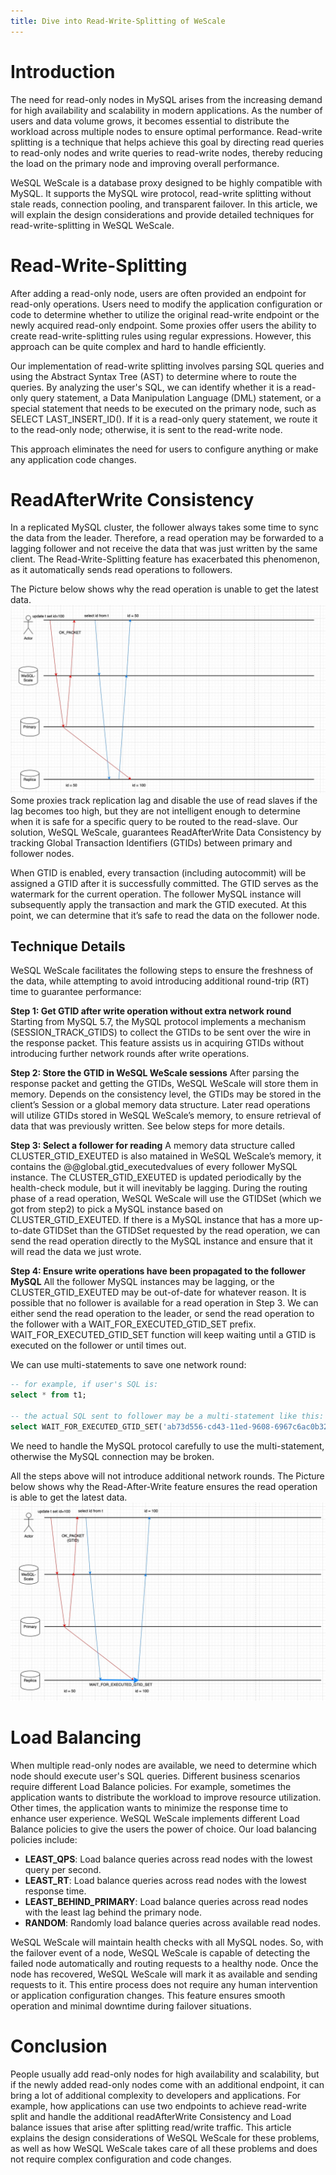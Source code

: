```yaml
---
title: Dive into Read-Write-Splitting of WeScale
---
```


# Introduction
The need for read-only nodes in MySQL arises from the increasing demand for high availability and scalability in modern applications. As the number of users and data volume grows, it becomes essential to distribute the workload across multiple nodes to ensure optimal performance. Read-write splitting is a technique that helps achieve this goal by directing read queries to read-only nodes and write queries to read-write nodes, thereby reducing the load on the primary node and improving overall performance.

WeSQL WeScale is a database proxy designed to be highly compatible with MySQL. It supports the MySQL wire protocol, read-write splitting without stale reads, connection pooling, and transparent failover. In this article, we will explain the design considerations and provide detailed techniques for read-write-splitting in WeSQL WeScale.
# Read-Write-Splitting
After adding a read-only node, users are often provided an endpoint for read-only operations. Users need to modify the application configuration or code to determine whether to utilize the original read-write endpoint or the newly acquired read-only endpoint. Some proxies offer users the ability to create read-write-splitting rules using regular expressions. However, this approach can be quite complex and hard to handle efficiently.

Our implementation of read-write splitting involves parsing SQL queries and using the Abstract Syntax Tree (AST) to determine where to route the queries. By analyzing the user's SQL, we can identify whether it is a read-only query statement, a Data Manipulation Language (DML) statement, or a special statement that needs to be executed on the primary node, such as SELECT LAST_INSERT_ID(). If it is a read-only query statement, we route it to the read-only node; otherwise, it is sent to the read-write node.

This approach eliminates the need for users to configure anything or make any application code changes.
# ReadAfterWrite Consistency
In a replicated MySQL cluster, the follower always takes some time to sync the data from the leader. Therefore, a read operation may be forwarded to a lagging follower and not receive the data that was just written by the same client. The Read-Write-Splitting feature has exacerbated this phenomenon, as it automatically sends read operations to followers.

The Picture below shows why the read operation is unable to get the latest data.
![](images/16922380094375.jpg)
Some proxies track replication lag and disable the use of read slaves if the lag becomes too high, but they are not intelligent enough to determine when it is safe for a specific query to be routed to the read-slave.
Our solution, WeSQL WeScale, guarantees ReadAfterWrite Data Consistency by tracking Global Transaction Identifiers (GTIDs) between primary and follower nodes.

When GTID is enabled, every transaction (including autocommit) will be assigned a GTID after it is successfully committed. The GTID serves as the watermark for the current operation. The follower MySQL instance will subsequently apply the transaction and mark the  GTID executed. At this point, we can determine that it’s safe to read the data on the follower node.
## Technique Details
WeSQL WeScale facilitates the following steps to ensure the freshness of the data, while attempting to avoid introducing additional round-trip (RT) time to guarantee performance:

**Step 1: Get GTID after write operation without extra network round**
Starting from MySQL 5.7, the MySQL protocol implements a mechanism (SESSION_TRACK_GTIDS) to collect the GTIDs to be sent over the wire in the response packet. This feature assists us in acquiring GTIDs without introducing further network rounds after write operations.

**Step 2: Store the GTID in WeSQL WeScale sessions**
After parsing the response packet and getting the GTIDs, WeSQL WeScale will store them in memory.
Depends on the consistency level, the GTIDs may be stored in the client’s Session or a global memory data structure.
Later read operations will utilize GTIDs stored in WeSQL WeScale’s memory, to ensure retrieval of data that was previously written. See below steps for more details.

**Step 3: Select a follower for reading**
A memory data structure called CLUSTER_GTID_EXEUTED is also matained in WeSQL WeScale’s memory, it contains the @@global.gtid_executedvalues of every follower MySQL instance. The CLUSTER_GTID_EXEUTED is updated periodically by the health-check module, but it will inevitably be lagging.
During the routing phase of a read operation, WeSQL WeScale will use the GTIDSet (which we got from step2) to pick a MySQL instance based on CLUSTER_GTID_EXEUTED.
If there is a MySQL instance that has a more up-to-date GTIDSet than the GTIDSet requested by the read operation, we can send the read operation directly to the MySQL instance and ensure that it will read the data we just wrote.

**Step 4: Ensure write operations have been propagated to the follower MySQL**
All the follower MySQL instances may be lagging, or the CLUSTER_GTID_EXEUTED may be out-of-date for whatever reason. It is possible that no follower is available for a read operation in Step 3.
We can either send the read operation to the leader, or send the read operation to the follower with a WAIT_FOR_EXECUTED_GTID_SET prefix. WAIT_FOR_EXECUTED_GTID_SET function will keep waiting until a GTID is executed on the follower or until times out.

We can use multi-statements to save one network round:
```SQL
-- for example, if user's SQL is: 
select * from t1;

-- the actual SQL sent to follower may be a multi-statement like this:
select WAIT_FOR_EXECUTED_GTID_SET('ab73d556-cd43-11ed-9608-6967c6ac0b32:7', 3);select * from t1;
```
We need to handle the MySQL protocol carefully to use the multi-statement, otherwise the MySQL connection may be broken.

All the steps above will not introduce additional network rounds. The Picture below shows why the Read-After-Write feature ensures the read operation is able to get the latest data.
![](images/16922380711791.jpg)

# Load Balancing
When multiple read-only nodes are available, we need to determine which node should execute user's SQL queries. Different business scenarios require different Load Balance policies. For example, sometimes the application wants to distribute the workload to improve resource utilization. Other times, the application wants to minimize the response time to enhance user experience.
WeSQL WeScale implements different Load Balance policies to give the users the power of choice. Our load balancing policies include:
- **LEAST_QPS**: Load balance queries across read nodes with the lowest query per second.
- **LEAST_RT**: Load balance queries across read nodes with the lowest response time.
- **LEAST_BEHIND_PRIMARY**: Load balance queries across read nodes with the least lag behind the primary node.
- **RANDOM**: Randomly load balance queries across available read nodes.

WeSQL WeScale will maintain health checks with all MySQL nodes. So, with the failover event of a node, WeSQL WeScale is capable of detecting the failed node automatically and routing requests to a healthy node. Once the node has recovered, WeSQL WeScale will mark it as available and sending requests to it. This entire process does not require any human intervention or application configuration changes. This feature ensures smooth operation and minimal downtime during failover situations.
# Conclusion
People usually add read-only nodes for high availability and scalability, but if the newly added read-only nodes come with an additional endpoint, it can bring a lot of additional complexity to developers and applications. For example, how applications can use two endpoints to achieve read-write split and handle the additional readAfterWrite Consistency and Load balance issues that arise after splitting read/write traffic.
This article explains the design considerations of WeSQL WeScale for these problems, as well as how WeSQL WeScale takes care of all these problems and does not require complex configuration and code changes.
